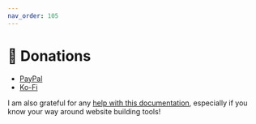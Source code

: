 ```yaml
---
nav_order: 105
---
```


# 🙏 Donations
- [PayPal](https://www.paypal.com/paypalme/ChrisGrieser) 
- [Ko-Fi](https://ko-fi.com/pseudometa)

I am also grateful for any [help with this documentation](contribute#improve-the-documentation), especially if you know your way around website building tools!
